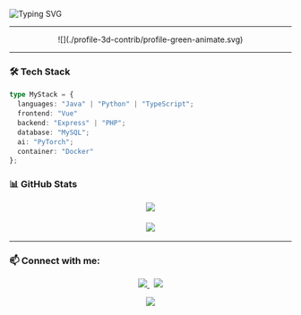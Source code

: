 ![Typing SVG](https://readme-typing-svg.demolab.com?font=Orbitron&size=26&duration=3000&pause=1000&color=9A031E&width=600&height=65&lines=Hi!+I'm+SeongGwan+Kim;Code+from+the+Abyss+😈)

---

<p align="center">
![](./profile-3d-contrib/profile-green-animate.svg)
</p>

---

### 🛠 Tech Stack

```ts
type MyStack = {
  languages: "Java" | "Python" | "TypeScript";
  frontend: "Vue"
  backend: "Express" | "PHP";
  database: "MySQL";
  ai: "PyTorch";
  container: "Docker"
};
```

### 📊 GitHub Stats
<div align="center">
  <img src="https://streak-stats.demolab.com?user=theunkillabledemonking&theme=radical&hide_border=true&date_format=M%20j%5B%2C%20Y%5D" />
</div>
<br />
<div align="center">
  <img height="180em" src="https://github-readme-stats.vercel.app/api?username=theunkillabledemonking&show_icons=true&theme=radical" />
</div>


---

### 📫 Connect with me:
<p align="center">
  <a href="https://www.instagram.com/gwan1.82/">
    <img src="https://img.shields.io/badge/Instagram-E4405F?style=for-the-badge&logo=Instagram&logoColor=white"/>
  </a>
  &nbsp;
  <a href="mailto:abcqkdnxm@g.yju.ac.kr">
    <img src="https://img.shields.io/badge/Gmail-d14836?style=for-the-badge&logo=Gmail&logoColor=white"/>
  </a>
</p>


<p align="center">
  <a href="https://wakatime.com/@8271be3c-01e8-4db1-bc77-d61f9e69c1e6">
    <img src="https://wakatime.com/badge/user/8271be3c-01e8-4db1-bc77-d61f9e69c1e6.svg?style=for-the-badge" />
  </a>
</p>

